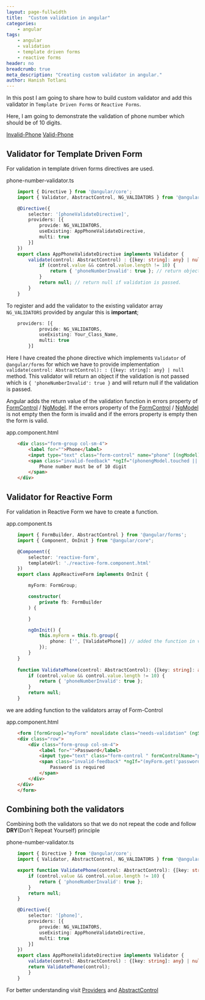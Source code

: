 ```yaml
---
layout: page-fullwidth
title:  "Custom validation in angular"
categories:
    - angular
tags: 
    - angular
    - validation
    - template driven forms
    - reactive forms
header: no
breadcrumb: true
meta_description: "Creating custom validator in angular."
author: Hanish Totlani
---
```


In this post I am going to share how to build custom validator and add this validator in `Template Driven Forms` or `Reactive Forms`.


Here, I am going to demonstrate the validation of phone number which should be of 10 digits.


[Invalid-Phone](./images/custom-validation/invalid-form-control.PNG)
[Valid-Phone](./images/custom-validation/valid-form-contol.PNG)


## Validator for Template Driven Form

For validation in template driven forms directives are used.


<p class="file-desc"><span>phone-number-validator.ts</span></span></p>

```typescript
    import { Directive } from '@angular/core';
    import { Validator, AbstractControl, NG_VALIDATORS } from '@angular/forms';

    @Directive({
        selector: '[phoneValidateDirective]',
        providers: [{
            provide: NG_VALIDATORS,
            useExisting: AppPhoneValidateDirective,
            multi: true
        }]
    })
    export class AppPhoneValidateDirective implements Validator {
        validate(control: AbstractControl) : {[key: string]: any} | null {
            if (control.value && control.value.length != 10) {
                return { 'phoneNumberInvalid': true }; // return object if the validation is not passed.
            }
            return null; // return null if validation is passed.
        }
    }
```

To register and add the validator to the existing validator array `NG_VALIDATORS` provided by angular this is **important**;


```typescript
    providers: [{
            provide: NG_VALIDATORS,
            useExisting: Your_Class_Name,
            multi: true
        }]
```

Here I have created the phone directive which implements `Validator` of `@angular/forms` for which we have to provide implementation `validate(control: AbstractControl): : {[key: string]: any} | null`  method. This validator will return an object if the validation is not passed which is `{ 'phoneNumberInvalid': true }`  and will return null if the validation is passed.



Angular adds the return value of the validation function in errors property of [FormControl](https://angular.io/api/forms/FormControl) / [NgModel](https://angular.io/api/forms/NgModel). If the errors property of the [FormControl](https://angular.io/api/forms/FormControl) / [NgModel](https://angular.io/api/forms/NgModel) is not empty then the form is invalid and if the errors property is empty then the form is valid.


<p class="file-desc"><span>app.component.html</span></span></p>

```html
    <div class="form-group col-sm-4">
        <label for="">Phone</label>
        <input type="text" class="form-control" name="phone" [(ngModel)]="phone" [class.is-invalid]="phonengModel.errors?.phoneNumberInvalid && (phonengModel.touched || phonengModel.dirty)" #phonengModel="ngModel" phoneValidateDirective>    <!-- Added directive to validate phone -->
        <span class="invalid-feedback" *ngIf="(phonengModel.touched || phonengModel.dirty) && phonengModel.errors?.phoneNumberInvalid"> <!-- Checked the errors property contains the 'phoneNumberInvalid' property or not which is returned by the validation function -->
            Phone number must be of 10 digit
        </span>
    </div>
```

## Validator for Reactive Form

For validation in Reactive Form we have to create a function.

<p class="file-desc"><span>app.component.ts</span></span></p>

```typescript
    import { FormBuilder, AbstractControl } from '@angular/forms';
    import { Component, OnInit } from "@angular/core";

    @Component({
        selector: 'reactive-form',
        templateUrl: './reactive-form.component.html'
    })
    export class AppReactiveForm implements OnInit {

        myForm: FormGroup;

        constructor(
            private fb: FormBuilder
        ) {

        }

        ngOnInit() {
            this.myForm = this.fb.group({
                phone: ['', [ValidatePhone]] // added the function in validators array of form-control
            });
        }
    }
    
    function ValidatePhone(control: AbstractControl): {[key: string]: any} | null  {
        if (control.value && control.value.length != 10) {
            return { 'phoneNumberInvalid': true };
        }
        return null;
    }
```

we are adding function to the validators array of Form-Control

<p class="file-desc"><span>app.component.html</span></span></p>

```html
    <form [formGroup]="myForm" novalidate class="needs-validation" (ngSubmit)="saveForm(myForm)">
    <div class="row">
        <div class="form-group col-sm-4">
            <label for="">Password</label>
            <input type="text" class="form-control " formControlName="phone" [class.is-invalid]="(myForm.get('phone').touched || myForm.get('phone').dirty) && myForm.get('password').">
            <span class="invalid-feedback" *ngIf="(myForm.get('password').touched || myForm.get('password').dirty) && myForm.get('password').invalid">
                Password is required
            </span> 
        </div>
    </div> 
    </form>
```

## Combining both the validators

Combining both the validators so that we do not repeat the code and follow **DRY**(Don't Repeat Yourself) principle

<p class="file-desc"><span>phone-number-validator.ts</span></span></p>

```typescript
    import { Directive } from '@angular/core';
    import { Validator, AbstractControl, NG_VALIDATORS } from '@angular/forms';

    export function ValidatePhone(control: AbstractControl): {[key: string]: any} | null  {
        if (control.value && control.value.length != 10) {
            return { 'phoneNumberInvalid': true };
        }
        return null;
    }

    @Directive({
        selector: '[phone]',
        providers: [{
            provide: NG_VALIDATORS,
            useExisting: AppPhoneValidateDirective,
            multi: true
        }]
    })
    export class AppPhoneValidateDirective implements Validator {
        validate(control: AbstractControl) : {[key: string]: any} | null {
        return ValidatePhone(control);
        }
    }
```

For better understanding visit [Providers](https://alligator.io/angular/providers-angular/) and [AbstractControl](https://angular.io/api/forms/AbstractControl)
